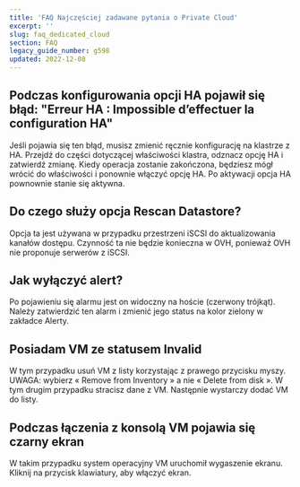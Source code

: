 ```yaml
---
title: 'FAQ Najczęściej zadawane pytania o Private Cloud'
excerpt: ''
slug: faq_dedicated_cloud
section: FAQ
legacy_guide_number: g598
updated: 2022-12-08
---
```


## Podczas konfigurowania opcji HA pojawił się błąd: "Erreur HA : Impossible d’effectuer la configuration HA"

Jeśli pojawia się ten błąd, musisz zmienić ręcznie konfigurację na klastrze z HA. Przejdź do części dotyczącej właściwości klastra, odznacz opcję HA i zatwierdź zmianę. Kiedy operacja zostanie zakończona, będziesz mógł wrócić do właściwości i ponownie włączyć opcję HA. Po aktywacji opcja HA pownownie stanie się aktywna.


## Do czego służy opcja Rescan Datastore?
Opcja ta jest używana w przypadku przestrzeni iSCSI do aktualizowania kanałów dostępu. 
Czynność ta nie będzie konieczna w OVH, ponieważ OVH nie proponuje serwerów z iSCSI.


## Jak wyłączyć alert?
Po pojawieniu się alarmu jest on widoczny na hoście (czerwony trójkąt).
Należy zatwierdzić ten alarm i zmienić jego status na kolor zielony w zakładce Alerty.


## Posiadam VM ze statusem Invalid
W tym przypadku usuń VM z listy korzystając z prawego przycisku myszy. 
UWAGA: wybierz « Remove from Inventory » a nie « Delete from disk ». W tym drugim przypadku stracisz dane z VM. 
Następnie wystarczy dodać VM do listy.


## Podczas łączenia z konsolą VM pojawia się czarny ekran
W takim przypadku system operacyjny VM uruchomił wygaszenie ekranu. Kliknij na przycisk klawiatury, aby włączyć ekran.

